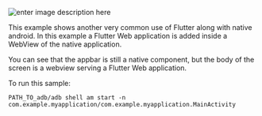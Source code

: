 ![enter image description here](https://i.imgur.com/I1KHyJt.png)

This example shows another very common use of Flutter along with native android. In this example a Flutter Web application is added inside a WebView of the native application.

You can see that the appbar is still a native component, but the body of the screen is a webview serving a Flutter Web application.

To run this sample:

```
PATH_TO_adb/adb shell am start -n com.example.myapplication/com.example.myapplication.MainActivity
```